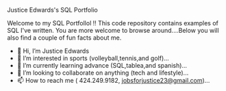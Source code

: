 Justice  Edwards's SQL Portfolio

Welcome to my SQL Portfollol !! This code repository contains examples of SQL I've written. You are more welcome to browse around....Below you will also find a couple of fun facts about me. 

- 👋 Hi, I’m Justice Edwards
- 👀 I’m interested in sports (volleyball,tennis,and golf)...
- 🌱 I’m currently learning advance (SQL,tablea,and spanish)...
- 💞️ I’m looking to collaborate on anything (tech and lifestyle)...
- 📫 How to reach me ( 424.249.9182, jobsforjustice23@gmail.com)...
